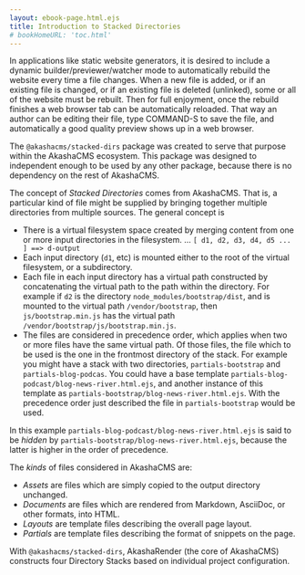 ```yaml
---
layout: ebook-page.html.ejs
title: Introduction to Stacked Directories
# bookHomeURL: 'toc.html'
---
```


In applications like static website generators, it is desired to include a dynamic builder/previewer/watcher mode to automatically rebuild the website every time a file changes.  When a new file is added, or if an existing file is changed, or if an existing file is deleted (unlinked), some or all of the website must be rebuilt.  Then for full enjoyment, once the rebuild finishes a web browser tab can be automatically reloaded.  That way an author can be editing their file, type COMMAND-S to save the file, and automatically a good quality preview shows up in a web browser.

The `@akashacms/stacked-dirs` package was created to serve that purpose within the AkashaCMS ecosystem.  This package was designed to independent enough to be used by any other package, because there is no dependency on the rest of AkashaCMS.

The concept of _Stacked Directories_ comes from AkashaCMS.  That is, a particular kind of file might be supplied by bringing together multiple directories from multiple sources.  The general concept is

* There is a virtual filesystem space created by merging content from one or more input directories in the filesystem.   ... `[ d1, d2, d3, d4, d5 ... ] ==> d-output`
* Each input directory (`d1`, etc) is mounted either to the root of the virtual filesystem, or a subdirectory.
* Each file in each input directory has a virtual path constructed by concatenating the virtual path to the path within the directory.  For example if `d2` is the directory `node_modules/bootstrap/dist`, and is mounted to the virtual path `/vendor/bootstrap`, then `js/bootstrap.min.js` has the virtual path `/vendor/bootstrap/js/bootstrap.min.js`.
* The files are considered in precedence order, which applies when two or more files have the same virtual path.  Of those files, the file which to be used is the one in the frontmost directory of the stack.  For example you might have a stack with two directories, `partials-bootstrap` and `partials-blog-podcas`.  You could have a base template `partials-blog-podcast/blog-news-river.html.ejs`, and another instance of this template as `partials-bootstrap/blog-news-river.html.ejs`.  With the precedence order just described the file in `partials-bootstrap` would be used.

In this example `partials-blog-podcast/blog-news-river.html.ejs` is said to be _hidden_ by `partials-bootstrap/blog-news-river.html.ejs`, because the latter is higher in the order of precedence.

The _kinds_ of files considered in AkashaCMS are:

* _Assets_ are files which are simply copied to the output directory unchanged.
* _Documents_ are files which are rendered from Markdown, AsciiDoc, or other formats, into HTML.
* _Layouts_ are template files describing the overall page layout.
* _Partials_ are template files describing the format of snippets on the page.

With `@akashacms/stacked-dirs`, AkashaRender (the core of AkashaCMS) constructs four Directory Stacks based on individual project configuration.


